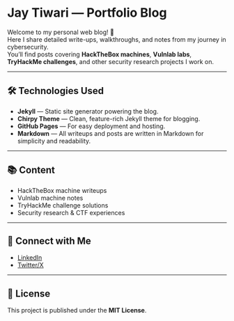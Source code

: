 # Jay Tiwari — Portfolio Blog

Welcome to my personal web blog! 🚀  
Here I share detailed write-ups, walkthroughs, and notes from my journey in cybersecurity.  
You’ll find posts covering **HackTheBox machines**, **Vulnlab labs**, **TryHackMe challenges**, and other security research projects I work on.  

---

## 🛠️ Technologies Used
- **Jekyll** — Static site generator powering the blog.  
- **Chirpy Theme** — Clean, feature-rich Jekyll theme for blogging.  
- **GitHub Pages** — For easy deployment and hosting.  
- **Markdown** — All writeups and posts are written in Markdown for simplicity and readability.  

---

## 📚 Content
- HackTheBox machine writeups  
- Vulnlab machine notes  
- TryHackMe challenge solutions  
- Security research & CTF experiences  

---

## 🔗 Connect with Me
- [LinkedIn](https://www.linkedin.com/in/jaytiwari05/)  
- [Twitter/X](https://x.com/jaytiwari055)  

---

## 📜 License
This project is published under the **MIT License**.
